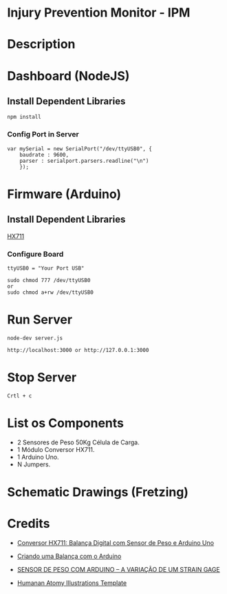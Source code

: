 # Injury Prevention Monitor - IPM

# Description

# Dashboard (NodeJS)

## Install Dependent Libraries
    
    npm install

### Config Port in Server

    var mySerial = new SerialPort("/dev/ttyUSB0", {
        baudrate : 9600,
        parser : serialport.parsers.readline("\n")
        });

# Firmware (Arduino)

## Install Dependent Libraries   

[HX711](https://github.com/bogde/HX711)

### Configure Board
    ttyUSB0 = "Your Port USB"

    sudo chmod 777 /dev/ttyUSB0
	or
    sudo chmod a+rw /dev/ttyUSB0

# Run Server

    node-dev server.js

    http://localhost:3000 or http://127.0.0.1:3000

# Stop Server

    Crtl + c

# List os Components

- 2 Sensores de Peso 50Kg Célula de Carga.
- 1 Módulo Conversor HX711.
- 1 Arduino Uno.
- N Jumpers.

# Schematic Drawings (Fretzing)

# Credits

- [Conversor HX711: Balança Digital com Sensor de Peso e Arduino Uno](http://blog.baudaeletronica.com.br/conversor-hx711-para-balanca-eletronica/)

- [Criando uma Balança com o Arduino](https://www.robocore.net/tutoriais/celula-de-carga-hx711-com-arduino?fbclid=IwAR2aD6KqunSnPPSsosWZVWt0Pk9HB9HtG3jASjT7Ue2qxKIl7NotRoJ8ZkA)

- [SENSOR DE PESO COM ARDUINO – A VARIAÇÃO DE UM STRAIN GAGE](https://blog.usinainfo.com.br/sensor-de-peso-com-arduino-variacao-de-um-strain-gage/)

- [Humanan Atomy Illustrations Template](https://www.humananatomyillustrations.com/)